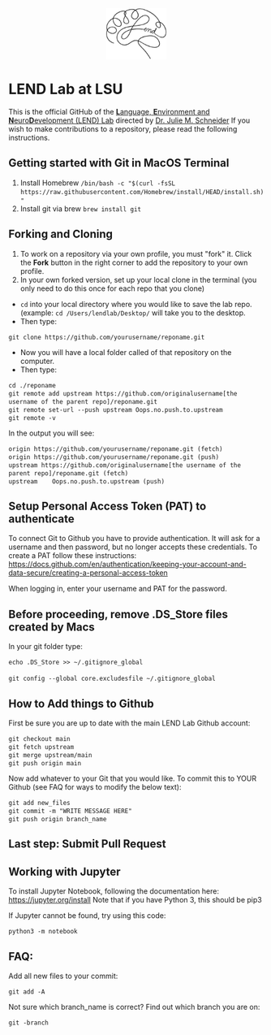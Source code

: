 <center>
  <a>
    <img src="lend_lab_img5.png" alt="logo" width="120" height="100" class="logo"/>
  </a>
</center>

# LEND Lab at LSU

This is the official GitHub of the [**L**anguage, **E**nvironment and **N**euro**D**evelopment (LEND) Lab](https://juschnei.wixsite.com/lendlab) directed by [Dr. Julie M. Schneider](https://www.lsu.edu/hss/comd/faculty/schneider.php)
If you wish to make contributions to a repository, please read the following instructions.

## Getting started with Git in MacOS Terminal
1. Install Homebrew ```/bin/bash -c "$(curl -fsSL https://raw.githubusercontent.com/Homebrew/install/HEAD/install.sh)"```
2. Install git via brew ```brew install git```

## Forking and Cloning
1. To work on a repository via your own profile, you must "fork" it. Click the **Fork** button in the right corner to add the repository to your own profile.
2. In your own forked version, set up your local clone in the terminal (you only need to do this once for each repo that you clone)
- `cd` into your local directory where you would like to save the lab repo. (example: `cd /Users/lendlab/Desktop/` will take you to the desktop.
- Then type:
```
git clone https://github.com/yourusername/reponame.git
```
- Now you will have a local folder called of that repository on the computer.
- Then type:
```
cd ./reponame
git remote add upstream https://github.com/originalusername[the username of the parent repo]/reponame.git
git remote set-url --push upstream Oops.no.push.to.upstream
git remote -v
```
In the output you will see:
```
origin https://github.com/yourusername/reponame.git (fetch)
origin https://github.com/yourusername/reponame.git (push)
upstream https://github.com/originalusername[the username of the parent repo]/reponame.git (fetch)
upstream	Oops.no.push.to.upstream (push)
```
## Setup Personal Access Token (PAT) to authenticate
To connect Git to Github you have to provide authentication. It will ask for a username and then password, but no longer accepts these credentials. To create a PAT follow these instructions: https://docs.github.com/en/authentication/keeping-your-account-and-data-secure/creating-a-personal-access-token

When logging in, enter your username and PAT for the password.

## Before proceeding, remove .DS_Store files created by Macs
In your git folder type:
```
echo .DS_Store >> ~/.gitignore_global

git config --global core.excludesfile ~/.gitignore_global
```
## How to Add things to Github
First be sure you are up to date with the main LEND Lab Github account:
```
git checkout main
git fetch upstream
git merge upstream/main
git push origin main
```

Now add whatever to your Git that you would like. To commit this to YOUR Github (see FAQ for ways to modify the below text):
```
git add new_files
git commit -m "WRITE MESSAGE HERE"
git push origin branch_name
```
## Last step: Submit Pull Request

## Working with Jupyter
To install Jupyter Notebook, following the documentation here: https://jupyter.org/install
Note that if you have Python 3, this should be pip3

If Jupyter cannot be found, try using this code:
```
python3 -m notebook
```

## FAQ:
Add all new files to your commit:
```
git add -A
```

Not sure which branch_name is correct? Find out which branch you are on:
```
git -branch
```
